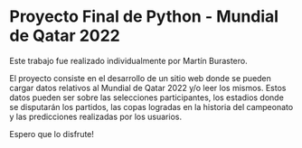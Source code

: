 # Proyecto Final de Python - Mundial de Qatar 2022

Este trabajo fue realizado individualmente por Martín Burastero.

El proyecto consiste en el desarrollo de un sitio web donde se pueden cargar datos relativos al Mundial de Qatar 2022 y/o leer los mismos. Estos datos pueden ser sobre las selecciones participantes, los estadios donde se disputarán los partidos, las copas logradas en la historia del campeonato y las predicciones realizadas por los usuarios.

Espero que lo disfrute!
